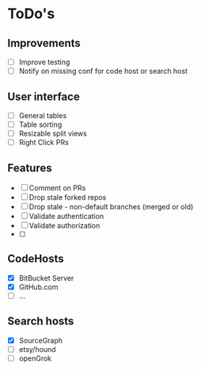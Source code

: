 # ToDo's

## Improvements
* [ ] Improve testing
* [ ] Notify on missing conf for code host or search host

## User interface
* [ ] General tables
* [ ] Table sorting
* [ ] Resizable split views
* [ ] Right Click PRs

## Features
* [ ] Comment on PRs
* [ ] Drop stale forked repos
* [ ] Drop stale - non-default branches (merged or old)
* [ ] Validate authentication
* [ ] Validate authorization
* [ ] 

## CodeHosts

* [x] BitBucket Server
* [x] GitHub.com
* [ ] ...

## Search hosts

* [x] SourceGraph
* [ ] etsy/hound
* [ ] openGrok
